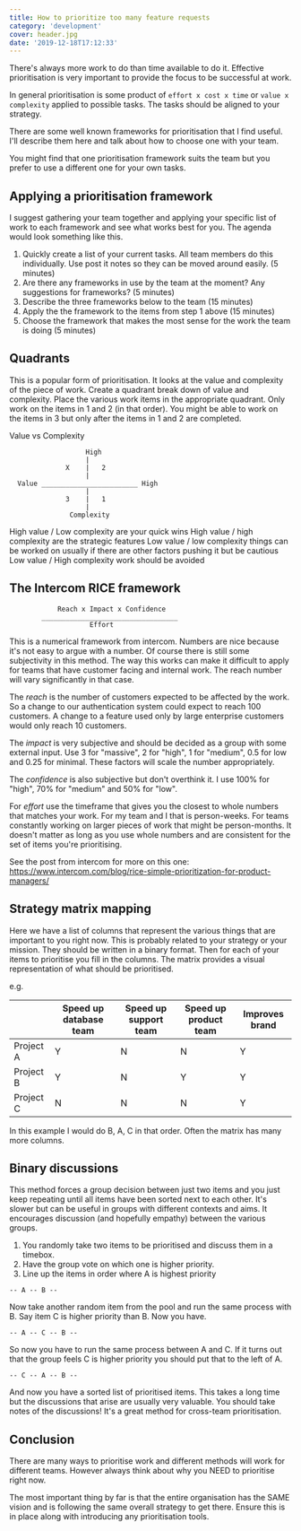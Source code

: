 ```yaml
---
title: How to prioritize too many feature requests
category: 'development'
cover: header.jpg
date: '2019-12-18T17:12:33'
---
```


There's always more work to do than time available to do it. Effective prioritisation is very important to provide the focus to be successful at work.

In general prioritisation is some product of `effort x cost x time` or `value x complexity` applied to possible tasks. The tasks should be aligned to your strategy.

There are some well known frameworks for prioritisation that I find useful. I'll describe them here and talk about how to choose one with your team.

<!-- end excerpt -->

You might find that one prioritisation framework suits the team but you prefer to use a different one for your own tasks.

## Applying a prioritisation framework

I suggest gathering your team together and applying your specific list of work to each framework and see what works best for you. The agenda would look something like this.

1. Quickly create a list of your current tasks. All team members do this individually. Use post it notes so they can be moved around easily. (5 minutes)
2. Are there any frameworks in use by the team at the moment? Any suggestions for frameworks? (5 minutes)
3. Describe the three frameworks below to the team (15 minutes)
4. Apply the the framework to the items from step 1 above (15 minutes)
5. Choose the framework that makes the most sense for the work the team is doing (5 minutes)

## Quadrants

This is a popular form of prioritisation. It looks at the value and complexity of the piece of work. Create a quadrant break down of value and complexity. Place the various work items in the appropriate quadrant. Only work on the items in 1 and 2 (in that order). You might be able to work on the items in 3 but only after the items in 1 and 2 are completed.

Value vs Complexity

```pre
                   High
                   |
              X    |   2
                   |
  Value ________________________ High
                   |
              3    |   1
                   |
               Complexity
```

High value / Low complexity are your quick wins
High value / high complexity are the strategic features
Low value / low complexity things can be worked on usually if there are other factors pushing it but be cautious
Low value / High complexity work should be avoided

## The Intercom RICE framework

```pre
            Reach x Impact x Confidence
        __________________________________
                    Effort
```

This is a numerical framework from intercom. Numbers are nice because it's not easy to argue with a number. Of course there is still some subjectivity in this method. The way this works can make it difficult to apply for teams that have customer facing and internal work. The reach number will vary significantly in that case.

The _reach_ is the number of customers expected to be affected by the work. So a change to our authentication system could expect to reach 100 customers. A change to a feature used only by large enterprise customers would only reach 10 customers.

The _impact_ is very subjective and should be decided as a group with some external input. Use 3 for "massive", 2 for "high", 1 for "medium", 0.5 for low and 0.25 for minimal. These factors will scale the number appropriately.

The _confidence_ is also subjective but don't overthink it. I use 100% for "high", 70% for "medium" and 50% for "low".

For _effort_ use the timeframe that gives you the closest to whole numbers that matches your work. For my team and I that is person-weeks. For teams constantly working on larger pieces of work that might be person-months. It doesn't matter as long as you use whole numbers and are consistent for the set of items you're prioritising.

See the post from intercom for more on this one: <https://www.intercom.com/blog/rice-simple-prioritization-for-product-managers/>

## Strategy matrix mapping

Here we have a list of columns that represent the various things that are important to you right now. This is probably related to your strategy or your mission. They should be written in a binary format. Then for each of your items to prioritise you fill in the columns. The matrix provides a visual representation of what should be prioritised.

e.g.

|           | Speed up database team | Speed up support team | Speed up product team | Improves brand |
| --------- | ---------------------- | --------------------- | --------------------- | -------------- |
| Project A | Y                      | N                     | N                     | Y              |
| Project B | Y                      | N                     | Y                     | Y              |
| Project C | N                      | N                     | N                     | Y              |

In this example I would do B, A, C in that order. Often the matrix has many more columns.

## Binary discussions

This method forces a group decision between just two items and you just keep repeating until all items have been sorted next to each other. It's slower but can be useful in groups with different contexts and aims. It encourages discussion (and hopefully empathy) between the various groups.

1. You randomly take two items to be prioritised and discuss them in a timebox.
2. Have the group vote on which one is higher priority.
3. Line up the items in order where A is highest priority

`-- A -- B --`

Now take another random item from the pool and run the same process with B. Say item C is higher priority than B. Now you have.

`-- A -- C -- B --`

So now you have to run the same process between A and C. If it turns out that the group feels C is higher priority you should put that to the left of A.

`-- C -- A -- B --`

And now you have a sorted list of prioritised items. This takes a long time but the discussions that arise are usually very valuable. You should take notes of the discussions! It's a great method for cross-team prioritisation.

## Conclusion

There are many ways to prioritise work and different methods will work for different teams. However always think about why you NEED to prioritise right now.

The most important thing by far is that the entire organisation has the SAME vision and is following the same overall strategy to get there. Ensure this is in place along with introducing any prioritisation tools.
